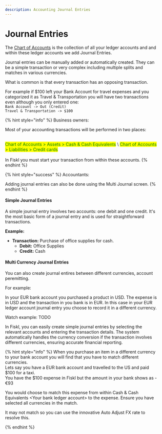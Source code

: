 ```yaml
---
description: Accounting Journal Entries
---
```


# Journal Entries

The [Chart of Accounts](chart-of-accounts.md) is the collection of all your ledger accounts and and within these ledger accounts we add Journal Entries.&#x20;

Journal entries can be manually added or automatically created. They can be a simple transaction or very complex including multiple splits and matches in various currencies.&#x20;

What is common is that every transaction has an opposing transaction.&#x20;

For example if $100 left your Bank Account for travel expenses and you categorized it as Travel & Transportation you will have two transactions even although you only entered one:\
`Bank Account -> Out (Credit)` \
`Travel & Transportation -> $100`&#x20;

{% hint style="info" %}
Business owners:

Most of your accounting transactions will be performed in two places:

\
<mark style="color:green;">Chart of Accounts > Assets > Cash & Cash Equivalents</mark> \ <mark style="color:green;">Chart of Accounts > Liabilities > Credit cards</mark>\
\
In Fiskl you must start your transaction from within these accounts.&#x20;
{% endhint %}

{% hint style="success" %}
Accountants:

Adding journal entries can also be done using the Multi Journal screen.&#x20;
{% endhint %}

#### Simple Journal Entries

A simple journal entry involves two accounts: one debit and one credit. It's the most basic form of a journal entry and is used for straightforward transactions.

**Example:**

* **Transaction:** Purchase of office supplies for cash.
  * **Debit:** Office Supplies
  * **Credit:** Cash

#### Multi Currency Journal Entries

You can also create journal entires between different currencies, account peremitting.&#x20;

For example:&#x20;

In your EUR bank account you purchased a product in USD. The expense is in USD and the transaction in you bank is in EUR. In this case in your EUR ledger account journal entry you choose to record it in a different currency.

Watch example: TODO&#x20;

In Fiskl, you can easily create simple journal entries by selecting the relevant accounts and entering the transaction details. The system automatically handles the currency conversion if the transaction involves different currencies, ensuring accurate financial reporting.

{% hint style="info" %}
When you purchase an item in a different currency to your bank account you will find that you have to match different currencies. \
Lets say you have a EUR bank account and travelled to the US and paid $100 for a taxi. \
You have the $100 expense in Fiskl but the amount in your bank shows as -€93

You would choose to match this expense from within Cash & Cash Equivalents \<Your bank ledger account> to the expense. Ensure you have selected all currencies in the match.&#x20;

It may not match so you can use the innovative Auto Adjust FX rate to resolve this.


{% endhint %}

